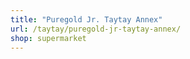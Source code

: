```yaml
---
title: "Puregold Jr. Taytay Annex"
url: /taytay/puregold-jr-taytay-annex/
shop: supermarket
---
```

